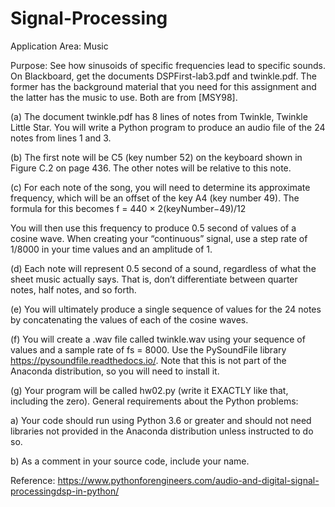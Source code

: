 # Signal-Processing

Application Area: Music 

Purpose: See how sinusoids of specific frequencies lead to specific sounds.
On Blackboard, get the documents DSPFirst-lab3.pdf and twinkle.pdf. The former has
the background material that you need for this assignment and the latter has the music to
use. Both are from [MSY98].

(a) The document twinkle.pdf has 8 lines of notes from Twinkle, Twinkle Little Star. You
will write a Python program to produce an audio file of the 24 notes from lines 1 and 3.

(b) The first note will be C5 (key number 52) on the keyboard shown in Figure C.2 on page
436. The other notes will be relative to this note.

(c) For each note of the song, you will need to determine its approximate frequency, which
will be an offset of the key A4 (key number 49). The formula for this becomes
f = 440 × 2(keyNumber−49)/12

You will then use this frequency to produce 0.5 second of values of a cosine wave. When
creating your “continuous” signal, use a step rate of 1/8000 in your time values and an
amplitude of 1.

(d) Each note will represent 0.5 second of a sound, regardless of what the sheet music actually
says. That is, don’t differentiate between quarter notes, half notes, and so forth.

(e) You will ultimately produce a single sequence of values for the 24 notes by concatenating
the values of each of the cosine waves.

(f) You will create a .wav file called twinkle.wav using your sequence of values and a sample
rate of fs = 8000. Use the PySoundFile library https://pysoundfile.readthedocs.io/.
Note that this is not part of the Anaconda distribution, so you will need to install it.

(g) Your program will be called hw02.py (write it EXACTLY like that, including the zero).
General requirements about the Python problems:

a) Your code should run using Python 3.6 or greater and should not need libraries not provided
in the Anaconda distribution unless instructed to do so.

b) As a comment in your source code, include your name.


Reference: https://www.pythonforengineers.com/audio-and-digital-signal-processingdsp-in-python/
